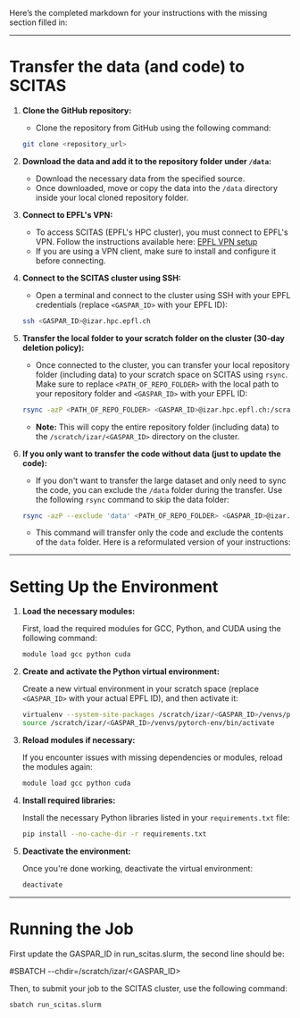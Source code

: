 Here’s the completed markdown for your instructions with the missing section filled in:

---

# Transfer the data (and code) to SCITAS

1. **Clone the GitHub repository:**
    - Clone the repository from GitHub using the following command:
    
    ```bash
    git clone <repository_url>
    ```

2. **Download the data and add it to the repository folder under `/data`:**
    - Download the necessary data from the specified source.
    - Once downloaded, move or copy the data into the `/data` directory inside your local cloned repository folder.

3. **Connect to EPFL's VPN:**
    - To access SCITAS (EPFL's HPC cluster), you must connect to EPFL's VPN. Follow the instructions available here:
    [EPFL VPN setup](https://www.epfl.ch/campus/services/en/it-services/network-services/remote-intranet-access/vpn-clients-available/)
    - If you are using a VPN client, make sure to install and configure it before connecting.

4. **Connect to the SCITAS cluster using SSH:**
    - Open a terminal and connect to the cluster using SSH with your EPFL credentials (replace `<GASPAR_ID>` with your EPFL ID):
    
    ```bash
    ssh <GASPAR_ID>@izar.hpc.epfl.ch
    ```

5. **Transfer the local folder to your scratch folder on the cluster (30-day deletion policy):**
    - Once connected to the cluster, you can transfer your local repository folder (including data) to your scratch space on SCITAS using `rsync`. Make sure to replace `<PATH_OF_REPO_FOLDER>` with the local path to your repository folder and `<GASPAR_ID>` with your EPFL ID:
    
    ```bash
    rsync -azP <PATH_OF_REPO_FOLDER> <GASPAR_ID>@izar.hpc.epfl.ch:/scratch/izar/<GASPAR_ID>
    ```

    - **Note:** This will copy the entire repository folder (including data) to the `/scratch/izar/<GASPAR_ID>` directory on the cluster. 

6. **If you only want to transfer the code without data (just to update the code):**
    - If you don't want to transfer the large dataset and only need to sync the code, you can exclude the `/data` folder during the transfer. Use the following `rsync` command to skip the data folder:
    
    ```bash
    rsync -azP --exclude 'data' <PATH_OF_REPO_FOLDER> <GASPAR_ID>@izar.hpc.epfl.ch:/scratch/izar/<GASPARID>
    ```
    
    - This command will transfer only the code and exclude the contents of the `data` folder.
Here is a reformulated version of your instructions:

---

# Setting Up the Environment

1. **Load the necessary modules:**

   First, load the required modules for GCC, Python, and CUDA using the following command:

   ```bash
   module load gcc python cuda
   ```

2. **Create and activate the Python virtual environment:**

   Create a new virtual environment in your scratch space (replace `<GASPAR_ID>` with your actual EPFL ID), and then activate it:

   ```bash
   virtualenv --system-site-packages /scratch/izar/<GASPAR_ID>/venvs/pytorch-env
   source /scratch/izar/<GASPAR_ID>/venvs/pytorch-env/bin/activate
   ```

3. **Reload modules if necessary:**

   If you encounter issues with missing dependencies or modules, reload the modules again:

   ```bash
   module load gcc python cuda
   ```

4. **Install required libraries:**

   Install the necessary Python libraries listed in your `requirements.txt` file:

   ```bash
   pip install --no-cache-dir -r requirements.txt
   ```

5. **Deactivate the environment:**

   Once you're done working, deactivate the virtual environment:

   ```bash
   deactivate
   ```

---

# Running the Job

First update the GASPAR_ID in run_scitas.slurm, the second line should be:

#SBATCH --chdir=/scratch/izar/<GASPAR_ID>


Then, to submit your job to the SCITAS cluster, use the following command:

```bash
sbatch run_scitas.slurm
```